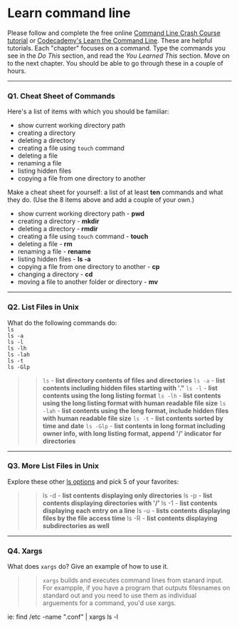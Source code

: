 # Learn command line

Please follow and complete the free online [Command Line Crash Course
tutorial](https://web.archive.org/web/20160708171659/http://cli.learncodethehardway.org/book/) or [Codecademy's Learn the Command Line](https://www.codecademy.com/learn/learn-the-command-line). These are helpful tutorials. Each "chapter" focuses on a command. Type the commands you see in the _Do This_ section, and read the _You Learned This_ section. Move on to the next chapter. You should be able to go through these in a couple of hours.

---

### Q1.  Cheat Sheet of Commands  

Here's a list of items with which you should be familiar:  
* show current working directory path
* creating a directory
* deleting a directory
* creating a file using `touch` command
* deleting a file 
* renaming a file
* listing hidden files
* copying a file from one directory to another 


Make a cheat sheet for yourself: a list of at least **ten** commands and what they do.  (Use the 8 items above and add a couple of your own.)  

> > 
* show current working directory path - **pwd**
* creating a directory - **mkdir**
* deleting a directory - **rmdir**
* creating a file using `touch` command - **touch**
* deleting a file - **rm**
* renaming a file - **rename**
* listing hidden files - **ls -a**
* copying a file from one directory to another - **cp**
* changing a directory - **cd**
* moving a file to another folder or directory - **mv**

---

### Q2.  List Files in Unix   

What do the following commands do:  
`ls`  
`ls -a`  
`ls -l`  
`ls -lh`  
`ls -lah`  
`ls -t`  
`ls -Glp`  

> > `ls` - **list directory contents of files and directories** 
`ls -a` - **list contents including hidden files starting with '."** 
`ls -l` - **list contents using the long listing format** 
`ls -lh` - **list contents using the long listing format with human readable file size** 
`ls -lah` - **list contents using the long format, include hidden files with human readable file size** 
`ls -t` - **list contents sorted by time and date** 
`ls -Glp` - **list contents in long format including owner info, with long listing format, append '/' indicator for directories** 

---

### Q3.  More List Files in Unix  

Explore these other [ls options](http://www.techonthenet.com/unix/basic/ls.php) and pick 5 of your favorites:

> > ls -d - **list contents displaying only directories** 
ls -p - **list contents displaying directories with '/'** 
ls -1 - **list contents displaying each entry on a line** 
ls -u - **lists contents displaying files by the file access time** 
ls -R - **list contents displaying subdirectories as well** 
---

### Q4.  Xargs   

What does `xargs` do? Give an example of how to use it.

> > `xargs` builds and executes command lines from stanard input.  For exampple, if you have a program that outputs filesnames on standard out and you need to use them as individual arguements for a command, you'd use xargs.

ie: find /etc -name ".conf" | xargs ls -l

